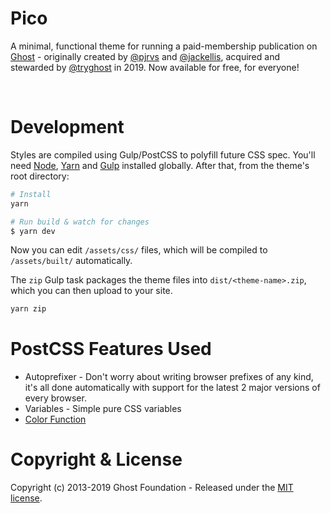# Pico

A minimal, functional theme for running a paid-membership publication on [Ghost](https://ghost.org) - originally created by [@pjrvs](https://github.com/pjrvs) and [@jackellis](https://github.com/jackellis), acquired and stewarded by [@tryghost](https://github.com/tryghost) in 2019. Now available for free, for everyone!

&nbsp;

# Development

Styles are compiled using Gulp/PostCSS to polyfill future CSS spec. You'll need [Node](https://nodejs.org/), [Yarn](https://yarnpkg.com/) and [Gulp](https://gulpjs.com) installed globally. After that, from the theme's root directory:

```bash
# Install
yarn

# Run build & watch for changes
$ yarn dev
```

Now you can edit `/assets/css/` files, which will be compiled to `/assets/built/` automatically.

The `zip` Gulp task packages the theme files into `dist/<theme-name>.zip`, which you can then upload to your site.

```bash
yarn zip
```

# PostCSS Features Used

- Autoprefixer - Don't worry about writing browser prefixes of any kind, it's all done automatically with support for the latest 2 major versions of every browser.
- Variables - Simple pure CSS variables
- [Color Function](https://github.com/postcss/postcss-color-function)


# Copyright & License

Copyright (c) 2013-2019 Ghost Foundation - Released under the [MIT license](LICENSE).
